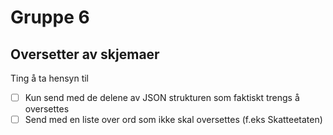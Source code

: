 # Gruppe 6

## Oversetter av skjemaer

Ting å ta hensyn til
- [ ] Kun send med de delene av JSON strukturen som faktiskt trengs å oversettes
- [ ] Send med en liste over ord som ikke skal oversettes (f.eks Skatteetaten)
